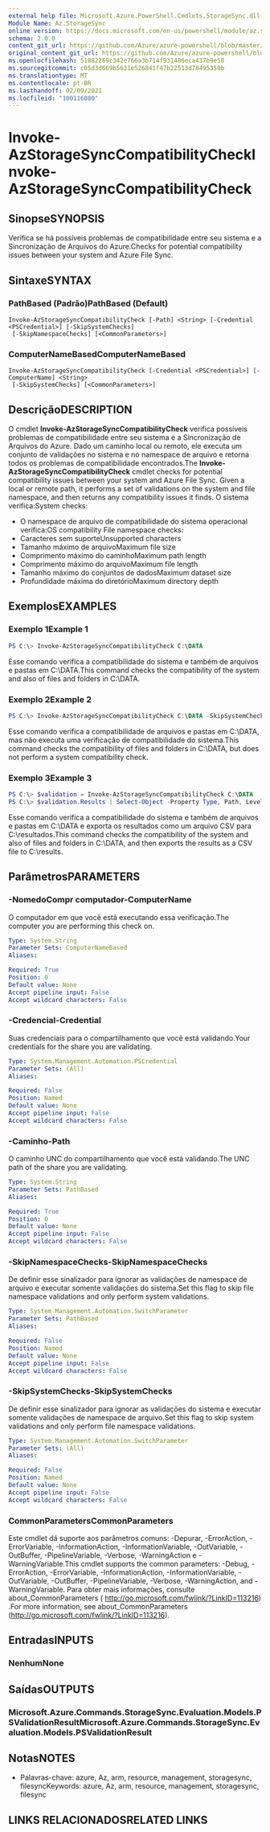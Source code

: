 ```yaml
---
external help file: Microsoft.Azure.PowerShell.Cmdlets.StorageSync.dll-Help.xml
Module Name: Az.StorageSync
online version: https://docs.microsoft.com/en-us/powershell/module/az.storagesync/invoke-azstoragesynccompatibilitycheck
schema: 2.0.0
content_git_url: https://github.com/Azure/azure-powershell/blob/master/src/StorageSync/StorageSync/help/Invoke-AzStorageSyncCompatibilityCheck.md
original_content_git_url: https://github.com/Azure/azure-powershell/blob/master/src/StorageSync/StorageSync/help/Invoke-AzStorageSyncCompatibilityCheck.md
ms.openlocfilehash: 51882269c342e766a3b714f931486eca437b9e58
ms.sourcegitcommit: c05d3d669b5631e526841f47b22513d78495350b
ms.translationtype: MT
ms.contentlocale: pt-BR
ms.lasthandoff: 02/09/2021
ms.locfileid: "100116080"
---
```

# <span data-ttu-id="350f5-101">Invoke-AzStorageSyncCompatibilityCheck</span><span class="sxs-lookup"><span data-stu-id="350f5-101">Invoke-AzStorageSyncCompatibilityCheck</span></span>

## <span data-ttu-id="350f5-102">Sinopse</span><span class="sxs-lookup"><span data-stu-id="350f5-102">SYNOPSIS</span></span>
<span data-ttu-id="350f5-103">Verifica se há possíveis problemas de compatibilidade entre seu sistema e a Sincronização de Arquivos do Azure.</span><span class="sxs-lookup"><span data-stu-id="350f5-103">Checks for potential compatibility issues between your system and Azure File Sync.</span></span>

## <span data-ttu-id="350f5-104">Sintaxe</span><span class="sxs-lookup"><span data-stu-id="350f5-104">SYNTAX</span></span>

### <span data-ttu-id="350f5-105">PathBased (Padrão)</span><span class="sxs-lookup"><span data-stu-id="350f5-105">PathBased (Default)</span></span>
```
Invoke-AzStorageSyncCompatibilityCheck [-Path] <String> [-Credential <PSCredential>] [-SkipSystemChecks]
 [-SkipNamespaceChecks] [<CommonParameters>]
```

### <span data-ttu-id="350f5-106">ComputerNameBased</span><span class="sxs-lookup"><span data-stu-id="350f5-106">ComputerNameBased</span></span>
```
Invoke-AzStorageSyncCompatibilityCheck [-Credential <PSCredential>] [-ComputerName] <String>
 [-SkipSystemChecks] [<CommonParameters>]
```

## <span data-ttu-id="350f5-107">Descrição</span><span class="sxs-lookup"><span data-stu-id="350f5-107">DESCRIPTION</span></span>
<span data-ttu-id="350f5-108">O cmdlet **Invoke-AzStorageSyncCompatibilityCheck** verifica possíveis problemas de compatibilidade entre seu sistema e a Sincronização de Arquivos do Azure. Dado um caminho local ou remoto, ele executa um conjunto de validações no sistema e no namespace de arquivo e retorna todos os problemas de compatibilidade encontrados.</span><span class="sxs-lookup"><span data-stu-id="350f5-108">The **Invoke-AzStorageSyncCompatibilityCheck** cmdlet checks for potential compatibility issues between your system and Azure File Sync. Given a local or remote path, it performs a set of validations on the system and file namespace, and then returns any compatibility issues it finds.</span></span>
<span data-ttu-id="350f5-109">O sistema verifica:</span><span class="sxs-lookup"><span data-stu-id="350f5-109">System checks:</span></span>
- <span data-ttu-id="350f5-110">O namespace de arquivo de compatibilidade do sistema operacional verifica:</span><span class="sxs-lookup"><span data-stu-id="350f5-110">OS compatibility File namespace checks:</span></span>
- <span data-ttu-id="350f5-111">Caracteres sem suporte</span><span class="sxs-lookup"><span data-stu-id="350f5-111">Unsupported characters</span></span>
- <span data-ttu-id="350f5-112">Tamanho máximo de arquivo</span><span class="sxs-lookup"><span data-stu-id="350f5-112">Maximum file size</span></span>
- <span data-ttu-id="350f5-113">Comprimento máximo do caminho</span><span class="sxs-lookup"><span data-stu-id="350f5-113">Maximum path length</span></span>
- <span data-ttu-id="350f5-114">Comprimento máximo do arquivo</span><span class="sxs-lookup"><span data-stu-id="350f5-114">Maximum file length</span></span>
- <span data-ttu-id="350f5-115">Tamanho máximo do conjuntos de dados</span><span class="sxs-lookup"><span data-stu-id="350f5-115">Maximum dataset size</span></span>
- <span data-ttu-id="350f5-116">Profundidade máxima do diretório</span><span class="sxs-lookup"><span data-stu-id="350f5-116">Maximum directory depth</span></span>

## <span data-ttu-id="350f5-117">Exemplos</span><span class="sxs-lookup"><span data-stu-id="350f5-117">EXAMPLES</span></span>

### <span data-ttu-id="350f5-118">Exemplo 1</span><span class="sxs-lookup"><span data-stu-id="350f5-118">Example 1</span></span>
```powershell
PS C:\> Invoke-AzStorageSyncCompatibilityCheck C:\DATA
```

<span data-ttu-id="350f5-119">Esse comando verifica a compatibilidade do sistema e também de arquivos e pastas em C:\DATA.</span><span class="sxs-lookup"><span data-stu-id="350f5-119">This command checks the compatibility of the system and also of files and folders in C:\DATA.</span></span>

### <span data-ttu-id="350f5-120">Exemplo 2</span><span class="sxs-lookup"><span data-stu-id="350f5-120">Example 2</span></span>
```powershell
PS C:\> Invoke-AzStorageSyncCompatibilityCheck C:\DATA -SkipSystemChecks
```

<span data-ttu-id="350f5-121">Esse comando verifica a compatibilidade de arquivos e pastas em C:\DATA, mas não executa uma verificação de compatibilidade do sistema.</span><span class="sxs-lookup"><span data-stu-id="350f5-121">This command checks the compatibility of files and folders in C:\DATA, but does not perform a system compatibility check.</span></span>

### <span data-ttu-id="350f5-122">Exemplo 3</span><span class="sxs-lookup"><span data-stu-id="350f5-122">Example 3</span></span>
```powershell
PS C:\> $validation = Invoke-AzStorageSyncCompatibilityCheck C:\DATA
PS C:\> $validation.Results | Select-Object -Property Type, Path, Level, Description, Result | Export-Csv -Path C:\results.csv -Encoding utf8
```

<span data-ttu-id="350f5-123">Esse comando verifica a compatibilidade do sistema e também de arquivos e pastas em C:\DATA e exporta os resultados como um arquivo CSV para C:\resultados.</span><span class="sxs-lookup"><span data-stu-id="350f5-123">This command checks the compatibility of the system and also of files and folders in C:\DATA, and then exports the results as a CSV file to C:\results.</span></span>

## <span data-ttu-id="350f5-124">Parâmetros</span><span class="sxs-lookup"><span data-stu-id="350f5-124">PARAMETERS</span></span>

### <span data-ttu-id="350f5-125">-NomedoCompr computador</span><span class="sxs-lookup"><span data-stu-id="350f5-125">-ComputerName</span></span>
<span data-ttu-id="350f5-126">O computador em que você está executando essa verificação.</span><span class="sxs-lookup"><span data-stu-id="350f5-126">The computer you are performing this check on.</span></span>

```yaml
Type: System.String
Parameter Sets: ComputerNameBased
Aliases:

Required: True
Position: 0
Default value: None
Accept pipeline input: False
Accept wildcard characters: False
```

### <span data-ttu-id="350f5-127">-Credencial</span><span class="sxs-lookup"><span data-stu-id="350f5-127">-Credential</span></span>
<span data-ttu-id="350f5-128">Suas credenciais para o compartilhamento que você está validando.</span><span class="sxs-lookup"><span data-stu-id="350f5-128">Your credentials for the share you are validating.</span></span>

```yaml
Type: System.Management.Automation.PSCredential
Parameter Sets: (All)
Aliases:

Required: False
Position: Named
Default value: None
Accept pipeline input: False
Accept wildcard characters: False
```

### <span data-ttu-id="350f5-129">-Caminho</span><span class="sxs-lookup"><span data-stu-id="350f5-129">-Path</span></span>
<span data-ttu-id="350f5-130">O caminho UNC do compartilhamento que você está validando.</span><span class="sxs-lookup"><span data-stu-id="350f5-130">The UNC path of the share you are validating.</span></span>

```yaml
Type: System.String
Parameter Sets: PathBased
Aliases:

Required: True
Position: 0
Default value: None
Accept pipeline input: False
Accept wildcard characters: False
```

### <span data-ttu-id="350f5-131">-SkipNamespaceChecks</span><span class="sxs-lookup"><span data-stu-id="350f5-131">-SkipNamespaceChecks</span></span>
<span data-ttu-id="350f5-132">De definir esse sinalizador para ignorar as validações de namespace de arquivo e executar somente validações do sistema.</span><span class="sxs-lookup"><span data-stu-id="350f5-132">Set this flag to skip file namespace validations and only perform system validations.</span></span>

```yaml
Type: System.Management.Automation.SwitchParameter
Parameter Sets: PathBased
Aliases:

Required: False
Position: Named
Default value: None
Accept pipeline input: False
Accept wildcard characters: False
```

### <span data-ttu-id="350f5-133">-SkipSystemChecks</span><span class="sxs-lookup"><span data-stu-id="350f5-133">-SkipSystemChecks</span></span>
<span data-ttu-id="350f5-134">De definir esse sinalizador para ignorar as validações do sistema e executar somente validações de namespace de arquivo.</span><span class="sxs-lookup"><span data-stu-id="350f5-134">Set this flag to skip system validations and only perform file namespace validations.</span></span>

```yaml
Type: System.Management.Automation.SwitchParameter
Parameter Sets: (All)
Aliases:

Required: False
Position: Named
Default value: None
Accept pipeline input: False
Accept wildcard characters: False
```

### <span data-ttu-id="350f5-135">CommonParameters</span><span class="sxs-lookup"><span data-stu-id="350f5-135">CommonParameters</span></span>
<span data-ttu-id="350f5-136">Este cmdlet dá suporte aos parâmetros comuns: -Depurar, -ErrorAction, -ErrorVariable, -InformationAction, -InformationVariable, -OutVariable, -OutBuffer, -PipelineVariable, -Verbose, -WarningAction e -WarningVariable.</span><span class="sxs-lookup"><span data-stu-id="350f5-136">This cmdlet supports the common parameters: -Debug, -ErrorAction, -ErrorVariable, -InformationAction, -InformationVariable, -OutVariable, -OutBuffer, -PipelineVariable, -Verbose, -WarningAction, and -WarningVariable.</span></span> <span data-ttu-id="350f5-137">Para obter mais informações, consulte about_CommonParameters ( http://go.microsoft.com/fwlink/?LinkID=113216) .</span><span class="sxs-lookup"><span data-stu-id="350f5-137">For more information, see about_CommonParameters (http://go.microsoft.com/fwlink/?LinkID=113216).</span></span>

## <span data-ttu-id="350f5-138">Entradas</span><span class="sxs-lookup"><span data-stu-id="350f5-138">INPUTS</span></span>

### <span data-ttu-id="350f5-139">Nenhum</span><span class="sxs-lookup"><span data-stu-id="350f5-139">None</span></span>

## <span data-ttu-id="350f5-140">Saídas</span><span class="sxs-lookup"><span data-stu-id="350f5-140">OUTPUTS</span></span>

### <span data-ttu-id="350f5-141">Microsoft.Azure.Commands.StorageSync.Evaluation.Models.PSValidationResult</span><span class="sxs-lookup"><span data-stu-id="350f5-141">Microsoft.Azure.Commands.StorageSync.Evaluation.Models.PSValidationResult</span></span>

## <span data-ttu-id="350f5-142">Notas</span><span class="sxs-lookup"><span data-stu-id="350f5-142">NOTES</span></span>
* <span data-ttu-id="350f5-143">Palavras-chave: azure, Az, arm, resource, management, storagesync, filesync</span><span class="sxs-lookup"><span data-stu-id="350f5-143">Keywords: azure, Az, arm, resource, management, storagesync, filesync</span></span>

## <span data-ttu-id="350f5-144">LINKS RELACIONADOS</span><span class="sxs-lookup"><span data-stu-id="350f5-144">RELATED LINKS</span></span>
